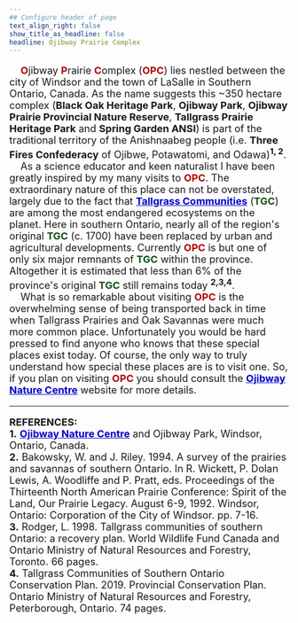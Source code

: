 ```yaml
---
## Configure header of page
text_align_right: false
show_title_as_headline: false
headline: Ojibway Prairie Complex
---
```


<head>

<meta name="google-site-verification" content="Z0mS_IXks6QAUwJ47XXoQ5-4T0n0l_R1GTlSth5nUjc" />

<style type="text/css">
#Dred { font-weight: bold; color: rgb(175, 0, 0); }
#Gold { font-weight: bold; color: rgb(230, 190, 0); }
#Fgr { font-weight: bold; color: rgb(20, 80, 20); }
#Blue { font-weight: bold; color: blue; }

a.one:link {color: rgb(0, 0, 200);}
a.one:visited {color: rgb(192, 20, 172);}
a.one:hover {color: rgb(255, 20, 100);}

p {font-size: 18px;}

</style>

</head>

<body>

<!-- this is a subheadline -->
<p>&nbsp; &nbsp; <span id="Dred">O</span>jibway <span id="Dred">P</span>rairie <span id="Dred">C</span>omplex (<span id="Dred">OPC</span>) lies nestled between the city of Windsor and the town of LaSalle in Southern Ontario, Canada. As the name suggests this ~350 hectare complex (<b>Black Oak Heritage Park</b>, <b>Ojibway Park</b>, <b>Ojibway Prairie Provincial Nature Reserve</b>, <b>Tallgrass Prairie Heritage Park</b> and <b>Spring Garden ANSI</b>) is part of the traditional territory of the Anishnaabeg people (i.e. <b>Three Fires Confederacy</b> of Ojibwe, Potawatomi, and Odawa)<b><sup>1, 2</sup></b>.<br>
&nbsp; &nbsp; As a science educator and keen naturalist I have been greatly inspired by my many visits to <span id="Dred">OPC</span>. The extraordinary nature of this place can not be overstated, largely due to the fact that <b><a class="one" href="https://tallgrassontario.org/wp-site/">Tallgrass Communities</a></b> (<span id="Fgr">TGC</span>) are among the most endangered ecosystems on the planet. Here in southern Ontario, nearly all of the region's original <span id="Fgr">TGC</span> (c. 1700) have been replaced by urban and agricultural developments. Currently <span id="Dred">OPC</span> is but one of only six major remnants of <span id="Fgr">TGC</span> within the province. Altogether it is estimated that less than 6% of the province's original <span id="Fgr">TGC</span> still remains today <b><sup>2,3,4</sup></b>.<br>
&nbsp; &nbsp; What is so remarkable about visiting <span id="Dred">OPC</span> is the overwhelming sense of being transported back in time when Tallgrass Prairies and Oak Savannas were much more common place. Unfortunately you would be hard pressed to find anyone who knows that these special places exist today. Of course, the only way to truly understand how special these places are is to visit one. So, if you plan on visiting <span id="Dred">OPC</span> you should consult the <b><a class="one" href="https://www.ojibway.ca/index.htm">Ojibway Nature Centre</a></b> website for more details.  
</p>

---
**REFERENCES:**  
**1.** **<a class="one" href="https://www.ojibway.ca/index.htm">Ojibway Nature Centre</a>** and Ojibway Park, Windsor, Ontario, Canada.  
**2.** Bakowsky, W. and J. Riley. 1994. A survey of the prairies and savannas of southern Ontario. In R. Wickett, P. Dolan Lewis, A. Woodliffe and P. Pratt, eds. Proceedings of the Thirteenth North American Prairie Conference: Spirit of the Land, Our Prairie Legacy. August 6-9, 1992. Windsor, Ontario: Corporation of the City of Windsor. pp. 7-16.  
**3.** Rodger, L. 1998. Tallgrass communities of southern Ontario: a recovery plan. World Wildlife Fund Canada and Ontario Ministry of Natural Resources and Forestry, Toronto. 66 pages.  
**4.** Tallgrass Communities of Southern Ontario Conservation Plan. 2019. Provincial Conservation Plan. Ontario Ministry of Natural Resources and Forestry, Peterborough, Ontario. 74 pages. 

</body>



